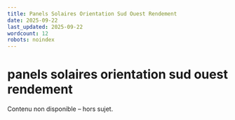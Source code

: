 ```yaml
---
title: Panels Solaires Orientation Sud Ouest Rendement
date: 2025-09-22
last_updated: 2025-09-22
wordcount: 12
robots: noindex
---
```


# panels solaires orientation sud ouest rendement

Contenu non disponible – hors sujet.